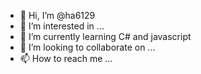 - 👋 Hi, I’m @ha6129
- 👀 I’m interested in ...
- 🌱 I’m currently learning C# and javascript
- 💞️ I’m looking to collaborate on ...
- 📫 How to reach me ...

<!---
ha6129/ha6129 is a ✨ special ✨ repository because its `README.md` (this file) appears on your GitHub profile.
You can click the Preview link to take a look at your changes.
--->
